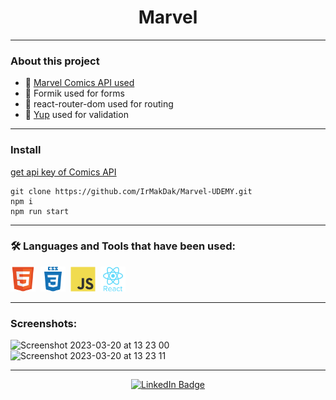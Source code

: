 <h1 align="center">
  Marvel
</h1>

---

### About this project
- 🌱 [Marvel Comics API used](https://developer.marvel.com/)
- :butterfly: Formik used for forms
- 🌼 react-router-dom used for routing
- 🌸 [Yup](https://www.npmjs.com/package/yup) used for validation

---

### Install
[get api key of Comics API](https://developer.marvel.com/)
```
git clone https://github.com/IrMakDak/Marvel-UDEMY.git
npm i
npm run start
```

---

### :hammer_and_wrench: Languages and Tools that have been used:

<div>
  <img src="https://github.com/devicons/devicon/blob/master/icons/html5/html5-original.svg" title="HTML5" alt="HTML" width="40" height="40"/>&nbsp;
  <img src="https://github.com/devicons/devicon/blob/master/icons/css3/css3-plain-wordmark.svg"  title="CSS3" alt="CSS" width="40" height="40"/>&nbsp;
  <img src="https://github.com/devicons/devicon/blob/master/icons/javascript/javascript-original.svg" title="JavaScript" alt="JavaScript" width="40" height="40"/>&nbsp;
  <img src="https://github.com/devicons/devicon/blob/master/icons/react/react-original-wordmark.svg" title="react" alt="react" width="40" height="40"/>&nbsp;
</div>

---

### Screenshots:

<img width="1194" alt="Screenshot 2023-03-20 at 13 23 00" src="https://user-images.githubusercontent.com/54810215/226338078-c90cd8b7-0f21-4299-a025-6ee2248a2337.png">

<img width="1164" alt="Screenshot 2023-03-20 at 13 23 11" src="https://user-images.githubusercontent.com/54810215/226338111-ed8f0bfe-9652-462c-8f71-569f9f5c37c9.png">

---

<div id="badges" align="center">
  <a href="https://www.linkedin.com/in/ir-makedonskaya-ximkd/">
    <img src="https://img.shields.io/badge/LinkedIn-blue?style=for-the-badge&logo=linkedin&logoColor=white" alt="LinkedIn Badge"/>
  </a>
